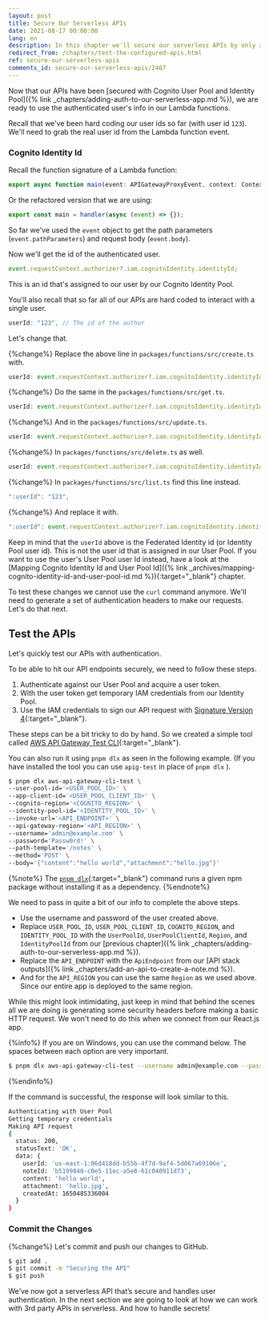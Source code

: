 ```yaml
---
layout: post
title: Secure Our Serverless APIs
date: 2021-08-17 00:00:00
lang: en
description: In this chapter we'll secure our serverless APIs by only allowing authenticated users to connect. We'll get the user id in our Lambda functions from the Cognito Identity Pool identityId.
redirect_from: /chapters/test-the-configured-apis.html
ref: secure-our-serverless-apis
comments_id: secure-our-serverless-apis/2467
---
```


Now that our APIs have been [secured with Cognito User Pool and Identity Pool]({% link _chapters/adding-auth-to-our-serverless-app.md %}), we are ready to use the authenticated user's info in our Lambda functions.

Recall that we've been hard coding our user ids so far (with user id `123`). We'll need to grab the real user id from the Lambda function event.

### Cognito Identity Id

Recall the function signature of a Lambda function:

```typescript
export async function main(event: APIGatewayProxyEvent, context: Context) {}
```

Or the refactored version that we are using:

```typescript
export const main = handler(async (event) => {});
```

So far we've used the `event` object to get the path parameters (`event.pathParameters`) and request body (`event.body`).

Now we'll get the id of the authenticated user.

```typescript
event.requestContext.authorizer?.iam.cognitoIdentity.identityId;
```

This is an id that's assigned to our user by our Cognito Identity Pool.

You'll also recall that so far all of our APIs are hard coded to interact with a single user.

```typescript
userId: "123", // The id of the author
```

Let's change that.

{%change%} Replace the above line in `packages/functions/src/create.ts` with.

```typescript
userId: event.requestContext.authorizer?.iam.cognitoIdentity.identityId,
```

{%change%} Do the same in the `packages/functions/src/get.ts`.

```typescript
userId: event.requestContext.authorizer?.iam.cognitoIdentity.identityId,
```

{%change%} And in the `packages/functions/src/update.ts`.

```typescript
userId: event.requestContext.authorizer?.iam.cognitoIdentity.identityId,
```

{%change%} In `packages/functions/src/delete.ts` as well.

```typescript
userId: event.requestContext.authorizer?.iam.cognitoIdentity.identityId,
```

{%change%} In `packages/functions/src/list.ts` find this line instead.

```typescript
":userId": "123",
```

{%change%} And replace it with.

```typescript
":userId": event.requestContext.authorizer?.iam.cognitoIdentity.identityId,
```

Keep in mind that the `userId` above is the Federated Identity id (or Identity Pool user id). This is not the user id that is assigned in our User Pool. If you want to use the user's User Pool user Id instead, have a look at the [Mapping Cognito Identity Id and User Pool Id]({% link _archives/mapping-cognito-identity-id-and-user-pool-id.md %}){:target="_blank"} chapter.

To test these changes we cannot use the `curl` command anymore. We'll need to generate a set of authentication headers to make our requests. Let's do that next.

## Test the APIs

Let's quickly test our APIs with authentication.

To be able to hit our API endpoints securely, we need to follow these steps.

1. Authenticate against our User Pool and acquire a user token.
2. With the user token get temporary IAM credentials from our Identity Pool.
3. Use the IAM credentials to sign our API request with [Signature Version 4](http://docs.aws.amazon.com/general/latest/gr/signature-version-4.html){:target="_blank"}.

These steps can be a bit tricky to do by hand. So we created a simple tool called [AWS API Gateway Test CLI](https://github.com/AnomalyInnovations/aws-api-gateway-cli-test){:target="_blank"}.

You can also run it using `pnpm dlx` as seen in the following example. (If you have installed the tool you can use `apig-test` in place of `pnpm dlx` ).

```bash
$ pnpm dlx aws-api-gateway-cli-test \
--user-pool-id='<USER_POOL_ID>' \
--app-client-id='<USER_POOL_CLIENT_ID>' \
--cognito-region='<COGNITO_REGION>' \
--identity-pool-id='<IDENTITY_POOL_ID>' \
--invoke-url='<API_ENDPOINT>' \
--api-gateway-region='<API_REGION>' \
--username='admin@example.com' \
--password='Passw0rd!' \
--path-template='/notes' \
--method='POST' \
--body='{"content":"hello world","attachment":"hello.jpg"}'
```

{%note%}
The [`pnpm dlx`](https://pnpm.io/cli/dlx){:target="_blank"} command runs a given npm package without installing it as a dependency.
{%endnote%}

We need to pass in quite a bit of our info to complete the above steps.

- Use the username and password of the user created above.
- Replace `USER_POOL_ID`, `USER_POOL_CLIENT_ID`, `COGNITO_REGION`, and `IDENTITY_POOL_ID` with the `UserPoolId`, `UserPoolClientId`, `Region`, and `IdentityPoolId` from our [previous chapter]({% link _chapters/adding-auth-to-our-serverless-app.md %}).
- Replace the `API_ENDPOINT` with the `ApiEndpoint` from our [API stack outputs]({% link _chapters/add-an-api-to-create-a-note.md %}).
- And for the `API_REGION` you can use the same `Region` as we used above. Since our entire app is deployed to the same region.

While this might look intimidating, just keep in mind that behind the scenes all we are doing is generating some security headers before making a basic HTTP request. We won't need to do this when we connect from our React.js app.

{%info%}
If you are on Windows, you can use the command below. The spaces between each option are very important.

```bash
$ pnpm dlx aws-api-gateway-cli-test --username admin@example.com --password Passw0rd! --user-pool-id <USER_POOL_ID> --app-client-id <USER_POOL_CLIENT_ID> --cognito-region <COGNITO_REGION> --identity-pool-id <IDENTITY_POOL_ID> --invoke-url <API_ENDPOINT> --api-gateway-region <API_REGION> --path-template /notes --method POST --body '{""content\":\"hello world\",\"attachment\":\"hello.jpg\"}'
```
{%endinfo%}

If the command is successful, the response will look similar to this.

```bash
Authenticating with User Pool
Getting temporary credentials
Making API request
{
  status: 200,
  statusText: 'OK',
  data: {
    userId: 'us-east-1:06d418dd-b55b-4f7d-9af4-5d067a69106e',
    noteId: 'b5199840-c0e5-11ec-a5e8-61c040911d73',
    content: 'hello world',
    attachment: 'hello.jpg',
    createdAt: 1650485336004
  }
}
```

### Commit the Changes

{%change%} Let's commit and push our changes to GitHub.

```bash
$ git add .
$ git commit -m "Securing the API"
$ git push
```

We’ve now got a serverless API that’s secure and handles user authentication. In the next section we are going to look at how we can work with 3rd party APIs in serverless. And how to handle secrets!
